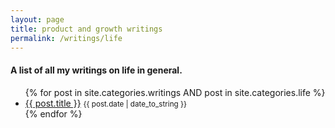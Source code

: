 ```yaml
---
layout: page
title: product and growth writings
permalink: /writings/life
---
```


#### A list of all my writings on life in general. 

<ul>
  {% for post in site.categories.writings AND post in site.categories.life %}
    <li>
    	<a href="{{ post.url }}">{{ post.title }}</a> <small>{{ post.date | date_to_string }}</small>
    </li>
  {% endfor %}
</ul>
